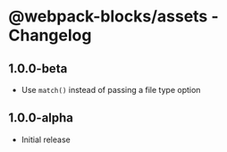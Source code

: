 # @webpack-blocks/assets - Changelog

## 1.0.0-beta

- Use `match()` instead of passing a file type option

## 1.0.0-alpha

- Initial release

